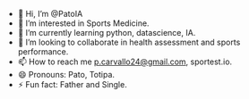 - 👋 Hi, I’m @PatoIA
- 👀 I’m interested in Sports Medicine.
- 🌱 I’m currently learning python, datascience, IA.
- 💞️ I’m looking to collaborate in health assessment and sports performance.
- 📫 How to reach me p.carvallo24@gmail.com, sportest.io.
- 😄 Pronouns: Pato, Totipa.
- ⚡ Fun fact: Father and Single.

<!---
PatoIA/PatoIA is a ✨ special ✨ repository because its `README.md` (this file) appears on your GitHub profile.
You can click the Preview link to take a look at your changes.
--->
